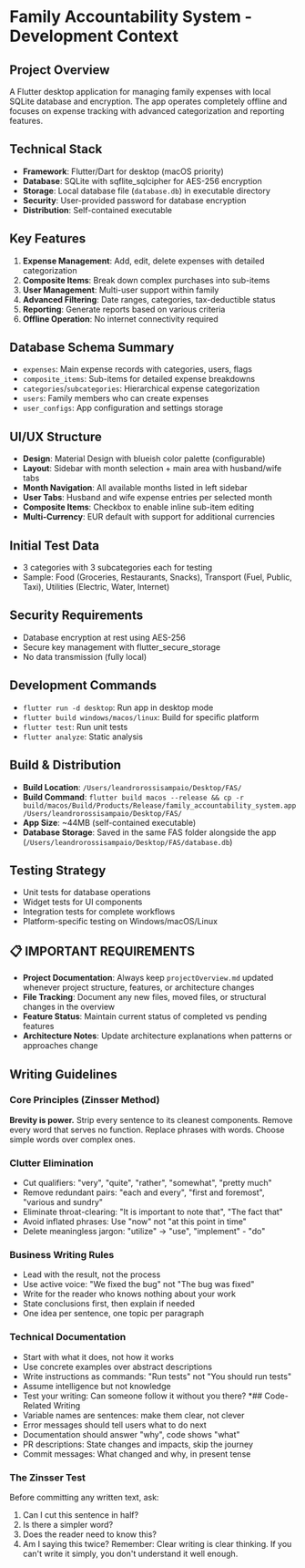# Family Accountability System - Development Context

## Project Overview
A Flutter desktop application for managing family expenses with local SQLite database and encryption. The app operates completely offline and focuses on expense tracking with advanced categorization and reporting features.

## Technical Stack
- **Framework**: Flutter/Dart for desktop (macOS priority)
- **Database**: SQLite with sqflite_sqlcipher for AES-256 encryption
- **Storage**: Local database file (`database.db`) in executable directory
- **Security**: User-provided password for database encryption
- **Distribution**: Self-contained executable

## Key Features
1. **Expense Management**: Add, edit, delete expenses with detailed categorization
2. **Composite Items**: Break down complex purchases into sub-items
3. **User Management**: Multi-user support within family
4. **Advanced Filtering**: Date ranges, categories, tax-deductible status
5. **Reporting**: Generate reports based on various criteria
6. **Offline Operation**: No internet connectivity required

## Database Schema Summary
- `expenses`: Main expense records with categories, users, flags
- `composite_items`: Sub-items for detailed expense breakdowns  
- `categories`/`subcategories`: Hierarchical expense categorization
- `users`: Family members who can create expenses
- `user_configs`: App configuration and settings storage

## UI/UX Structure
- **Design**: Material Design with blueish color palette (configurable)
- **Layout**: Sidebar with month selection + main area with husband/wife tabs
- **Month Navigation**: All available months listed in left sidebar
- **User Tabs**: Husband and wife expense entries per selected month
- **Composite Items**: Checkbox to enable inline sub-item editing
- **Multi-Currency**: EUR default with support for additional currencies

## Initial Test Data
- 3 categories with 3 subcategories each for testing
- Sample: Food (Groceries, Restaurants, Snacks), Transport (Fuel, Public, Taxi), Utilities (Electric, Water, Internet)

## Security Requirements
- Database encryption at rest using AES-256
- Secure key management with flutter_secure_storage
- No data transmission (fully local)

## Development Commands
- `flutter run -d desktop`: Run app in desktop mode
- `flutter build windows/macos/linux`: Build for specific platform
- `flutter test`: Run unit tests
- `flutter analyze`: Static analysis

## Build & Distribution
- **Build Location**: `/Users/leandrorossisampaio/Desktop/FAS/`
- **Build Command**: `flutter build macos --release && cp -r build/macos/Build/Products/Release/family_accountability_system.app /Users/leandrorossisampaio/Desktop/FAS/`
- **App Size**: ~44MB (self-contained executable)
- **Database Storage**: Saved in the same FAS folder alongside the app (`/Users/leandrorossisampaio/Desktop/FAS/database.db`)

## Testing Strategy
- Unit tests for database operations
- Widget tests for UI components  
- Integration tests for complete workflows
- Platform-specific testing on Windows/macOS/Linux

## 📋 IMPORTANT REQUIREMENTS
- **Project Documentation**: Always keep `projectOverview.md` updated whenever project structure, features, or architecture changes
- **File Tracking**: Document any new files, moved files, or structural changes in the overview
- **Feature Status**: Maintain current status of completed vs pending features
- **Architecture Notes**: Update architecture explanations when patterns or approaches change




## Writing Guidelines
### Core Principles (Zinsser Method)
**Brevity is power.** Strip every sentence to its cleanest components. Remove every word that serves no function. Replace phrases with
words. Choose simple words over complex ones.
### Clutter Elimination
- Cut qualifiers: "very",
"quite", "rather", "somewhat", "pretty much"
- Remove redundant pairs: "each and every",
"first and foremost",
"various and sundry"
- Eliminate throat-clearing: "It is important to note that", "The fact that"
- Avoid inflated phrases: Use "now" not "at this point in time"
- Delete meaningless jargon: "utilize" → "use", "implement" - "do"
### Business Writing Rules
- Lead with the result, not the process
- Use active voice: "We fixed the bug" not "The bug was fixed"
- Write for the reader who knows nothing about your work
- State conclusions first, then explain if needed
- One idea per sentence, one topic per paragraph
### Technical Documentation
- Start with what it does, not how it works
- Use concrete examples over abstract descriptions
- Write instructions as commands: "Run tests" not "You should run tests"
- Assume intelligence but not knowledge
- Test your writing: Can someone follow it without you there?
*## Code-Related Writing
- Variable names are sentences: make them clear, not clever
- Error messages
should tell users what to do next
- Documentation should answer "why", code shows "what"
- PR descriptions: State changes and impacts, skip the journey
- Commit messages: What changed and why, in present tense
### The Zinsser Test
Before committing any written text, ask:
1. Can I cut this sentence in half?
2. Is there a simpler word?
3. Does the reader need to know this?
4. Am I saying this twice?
Remember: Clear writing is clear thinking. If you can't write it simply, you don't understand it well enough.